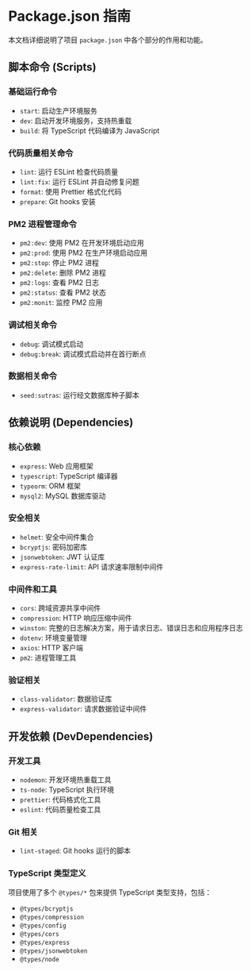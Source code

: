 # Package.json 指南

本文档详细说明了项目 `package.json` 中各个部分的作用和功能。

## 脚本命令 (Scripts)

### 基础运行命令
- `start`: 启动生产环境服务
- `dev`: 启动开发环境服务，支持热重载
- `build`: 将 TypeScript 代码编译为 JavaScript

### 代码质量相关命令
- `lint`: 运行 ESLint 检查代码质量
- `lint:fix`: 运行 ESLint 并自动修复问题
- `format`: 使用 Prettier 格式化代码
- `prepare`: Git hooks 安装

### PM2 进程管理命令
- `pm2:dev`: 使用 PM2 在开发环境启动应用
- `pm2:prod`: 使用 PM2 在生产环境启动应用
- `pm2:stop`: 停止 PM2 进程
- `pm2:delete`: 删除 PM2 进程
- `pm2:logs`: 查看 PM2 日志
- `pm2:status`: 查看 PM2 状态
- `pm2:monit`: 监控 PM2 应用

### 调试相关命令
- `debug`: 调试模式启动
- `debug:break`: 调试模式启动并在首行断点

### 数据相关命令
- `seed:sutras`: 运行经文数据库种子脚本

## 依赖说明 (Dependencies)

### 核心依赖
- `express`: Web 应用框架
- `typescript`: TypeScript 编译器
- `typeorm`: ORM 框架
- `mysql2`: MySQL 数据库驱动

### 安全相关
- `helmet`: 安全中间件集合
- `bcryptjs`: 密码加密库
- `jsonwebtoken`: JWT 认证库
- `express-rate-limit`: API 请求速率限制中间件

### 中间件和工具
- `cors`: 跨域资源共享中间件
- `compression`: HTTP 响应压缩中间件
- `winston`: 完整的日志解决方案，用于请求日志、错误日志和应用程序日志
- `dotenv`: 环境变量管理
- `axios`: HTTP 客户端
- `pm2`: 进程管理工具

### 验证相关
- `class-validator`: 数据验证库
- `express-validator`: 请求数据验证中间件

## 开发依赖 (DevDependencies)

### 开发工具
- `nodemon`: 开发环境热重载工具
- `ts-node`: TypeScript 执行环境
- `prettier`: 代码格式化工具
- `eslint`: 代码质量检查工具

### Git 相关
- `lint-staged`: Git hooks 运行的脚本

### TypeScript 类型定义
项目使用了多个 `@types/*` 包来提供 TypeScript 类型支持，包括：
- `@types/bcryptjs`
- `@types/compression`
- `@types/config`
- `@types/cors`
- `@types/express`
- `@types/jsonwebtoken`
- `@types/node` 